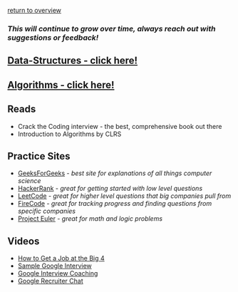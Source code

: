 ---
---
[return to overview](/interview)

### *This will continue to grow over time, always reach out with suggestions or feedback!*

## [Data-Structures - click here!](data-structures)

## [Algorithms - click here!](algorithms)

## Reads
*   Crack the Coding interview - the best, comprehensive book out there
*   Introduction to Algorithms by CLRS

## Practice Sites
*   [GeeksForGeeks](https://www.GeeksForGeeks.com) - *best site for explanations of all things computer science*
*   [HackerRank](https://www.hackerrank.com/) - *great for getting started with low level questions*
*   [LeetCode](https://leetcode.com/) - *great for higher level questions that big companies pull from*
*   [FireCode](https://www.firecode.io/) - *great for tracking progress and finding questions from specific companies*
*   [Project Euler](https://projecteuler.net) - *great for math and logic problems*

## Videos
*   [How to Get a Job at the Big 4](https://www.youtube.com/watch?v=YJZCUhxNCv8)
*   [Sample Google Interview](https://www.youtube.com/watch?v=XKu_SEDAykw&t=314s)
*   [Google Interview Coaching](http://www.google.com/intl/en/about/jobs/lifeatgoogle/hangouts-on-air-google-recruiters-sharetechnical-interview-tips.html)
*   [Google Recruiter Chat](http://www.google.com/about/jobs/lifeatgoogle/hangout-on-air-tech-interviewing.html)
